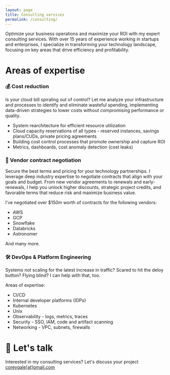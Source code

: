 ```yaml
---
layout: page
title: Consulting services
permalink: /consulting/
---
```


Optimize your business operations and maximize your ROI with my expert consulting services. With over 15 years of experience working in startups and enterprises, I specialize in transforming your technology landscape, focusing on key areas that drive efficiency and profitability.

# Areas of expertise

### 💰 Cost reduction

Is your cloud bill spiraling out of control? Let me analyze your infrastructure and processes to identify and eliminate wasteful spending, implementing data-driven strategies to lower costs without compromising performance or quality.

- System rearchitecture for efficient resource utilization
- Cloud capacity reservations of all types - reserved instances, savings plans/CUDs, private pricing agreements
- Building cost control processes that promote ownership and capture ROI
- Metrics, dashboards, cost anomaly detection (cost leaks)

### 🤝 Vendor contract negotiation

Secure the best terms and pricing for your technology partnerships. I leverage deep industry expertise to negotiate contracts that align with your goals and budget. From new vendor agreements to renewals and early-renewals, I help you unlock higher discounts, strategic project credits, and favorable terms that reduce risk and maximize business value.

I've negotiated over $150m worth of contracts for the following vendors:

- AWS
- GCP
- Snowflake
- Databricks
- Astronomer

And many more.

### 🛠️ DevOps & Platform Engineering

Systems not scaling for the latest increase in traffic? Scared to hit the deloy button? Flying blind? I can help with that, too.

Areas of expertise:

- CI/CD
- Internal developer platforms (IDPs)
- Kubernetes
- Unix
- Observability - logs, metrics, traces
- Security - SSO, IAM, code and artifact scanning
- Networking - VPC, subnets, firewalls

# 💬 Let's talk

Interested in my consulting services? Let's discuss your project [coreygale[at]gmail.com](mailto:coreygale@gmail.com)
